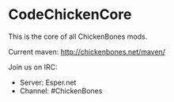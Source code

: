CodeChickenCore
==============

This is the core of all ChickenBones mods.

Current maven: http://chickenbones.net/maven/

Join us on IRC:
- Server: Esper.net
- Channel: #ChickenBones
